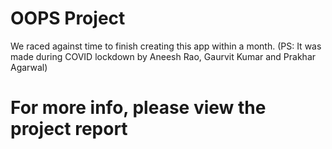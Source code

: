 # OOPS Project
We raced against time to finish creating this app within a month.
(PS: It was made during COVID lockdown by  Aneesh Rao, Gaurvit Kumar and Prakhar Agarwal)

# For more info, please view the project report
